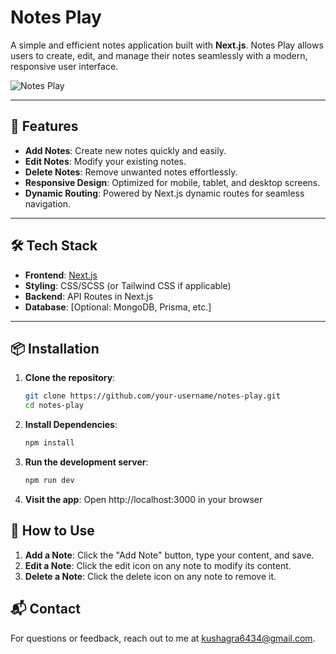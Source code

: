 # Notes Play


A simple and efficient notes application built with **Next.js**. Notes Play allows users to create, edit, and manage their notes seamlessly with a modern, responsive user interface.

![Notes Play](https://res.cloudinary.com/doyqpfgiq/image/upload/v1737055034/folioassets/notesplay2_sl0hij.png)

---

## 🚀 Features

- **Add Notes**: Create new notes quickly and easily.
- **Edit Notes**: Modify your existing notes.
- **Delete Notes**: Remove unwanted notes effortlessly.
- **Responsive Design**: Optimized for mobile, tablet, and desktop screens.
- **Dynamic Routing**: Powered by Next.js dynamic routes for seamless navigation.

---

## 🛠️ Tech Stack

- **Frontend**: [Next.js](https://nextjs.org/)
- **Styling**: CSS/SCSS (or Tailwind CSS if applicable)
- **Backend**: API Routes in Next.js
- **Database**: [Optional: MongoDB, Prisma, etc.]

---

## 📦 Installation

1. **Clone the repository**:
   ```bash
   git clone https://github.com/your-username/notes-play.git
   cd notes-play
2. **Install Dependencies**:
   ```bash
   npm install
3. **Run the development server**:
   ```bash
   npm run dev
4. **Visit the app**: 
   Open http://localhost:3000 in your browser

## 🌟 How to Use
1. **Add a Note**: Click the "Add Note" button, type your content, and save.
2. **Edit a Note**: Click the edit icon on any note to modify its content.
3. **Delete a Note**: Click the delete icon on any note to remove it.

## 📬 Contact
For questions or feedback, reach out to me at [kushagra6434@gmail.com](mailto:kushagra6434@gmail.com).


